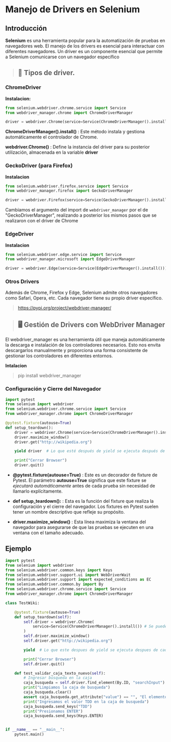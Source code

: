 # Manejo de Drivers en Selenium 
## Introducción 
**Selenium** es una herramienta popular para la automatización de pruebas en navegadores web. El manejo de los drivers es esencial para interactuar con diferentes navegadores. 
Un driver es un componente esencial que permite a Selenium comunicarse con un navegador específico


> ## **🚗 Tipos de driver.**


### ChromeDriver

**Instalacion:**

```python
from selenium.webdriver.chrome.service import Service
from webdriver_manager.chrome import ChromeDriverManager

driver = webdriver.Chrome(service=Service(ChromeDriverManager().install()))
```

**ChromeDriverManager().install()** : Este método instala y gestiona automáticamente el controlador de Chrome.

**webdriver.Chrome()** : Define la instancia del driver para su posterior utilización, almacenada en la variable **driver**

### GeckoDriver (para Firefox)

**Instalacion**

```python
from selenium.webdriver.firefox.service import Service
from webdriver_manager.firefox import GeckoDriverManager

driver = webdriver.Firefox(service=Service(GeckoDriverManager().install()))
```
Cambiamos el argumento del import de `webdriver_manager` por el de "GeckoDriverManager", realizando a posterior los mismos pasos que se realizaron con el driver de Chrome



### EdgeDriver

**Instalacion**

```python
from selenium.webdriver.edge.service import Service
from webdriver_manager.microsoft import EdgeDriverManager

driver = webdriver.Edge(service=Service(EdgeDriverManager().install()))
```

### Otros Drivers
Además de Chrome, Firefox y Edge, Selenium admite otros navegadores como Safari, Opera, etc. Cada navegador tiene su propio driver específico.

> https://pypi.org/project/webdriver-manager/


> ## 🖥️ Gestión de Drivers con WebDriver Manager
El webdriver_manager es una herramienta útil que maneja automáticamente la descarga e instalación de los controladores necesarios. 
Esto nos envita descargarlos manualmente y proporciona una forma consistente de gestionar los controladores en diferentes entornos.

**Intalacion**

> pip install webdriver_manager

### Configuración y Cierre del Navegador


```python
import pytest
from selenium import webdriver
from selenium.webdriver.chrome.service import Service
from webdriver_manager.chrome import ChromeDriverManager

@pytest.fixture(autouse=True)
def setup_teardown():
    driver = webdriver.Chrome(service=Service(ChromeDriverManager().install()))
    driver.maximize_window()
    driver.get("http://wikipedia.org")

    yield driver  # Lo que esté después de yield se ejecuta después de cada test

    print("Cerrar Browser")
    driver.quit()
```
* **@pytest.fixture(autouse=True)** : Este es un decorador de fixture de Pytest. El parámetro **autouse=True** significa que este fixture se *ejecutará automáticamente* antes de cada prueba sin necesidad de llamarlo explícitamente.

* **def setup_teardown():** : Esta es la función del fixture que realiza la configuración y el cierre del navegador. Los fixtures en Pytest suelen tener un nombre descriptivo que refleje su propósito.

* **driver.maximize_window()** : Esta línea maximiza la ventana del navegador para asegurarse de que las pruebas se ejecuten en una ventana con el tamaño adecuado.



## Ejemplo

```python
import pytest
from selenium import webdriver
from selenium.webdriver.common.keys import Keys
from selenium.webdriver.support.ui import WebDriverWait
from selenium.webdriver.support import expected_conditions as EC
from selenium.webdriver.common.by import By
from selenium.webdriver.chrome.service import Service
from webdriver_manager.chrome import ChromeDriverManager

class TestWiki:

    @pytest.fixture(autouse=True)
    def setup_teardown(self):
        self.driver = webdriver.Chrome(
            service=Service(ChromeDriverManager().install()) # Se puede utilizar un driver externo si asi lo quisieran
        )  
        self.driver.maximize_window()
        self.driver.get("http://wikipedia.org")

        yield  # Lo que este despues de yield se ejecuta despues de cada test

        print("Cerrar Browser")
        self.driver.quit()

    def test_validar_caja_texto_nuevo(self):
        # Ingresar búsqueda en la caja
        caja_busqueda = self.driver.find_element(By.ID, "searchInput")
        print("Limpiamos la caja de busqueda")
        caja_busqueda.clear()
        assert caja_busqueda.get_attribute("value") == "", "El elemento no se encuentra"
        print("Ingresamos el valor TDD en la caja de busqueda")
        caja_busqueda.send_keys("TDD")
        print("Presionamos ENTER")
        caja_busqueda.send_keys(Keys.ENTER)


if __name__ == "__main__":
    pytest.main()
```




